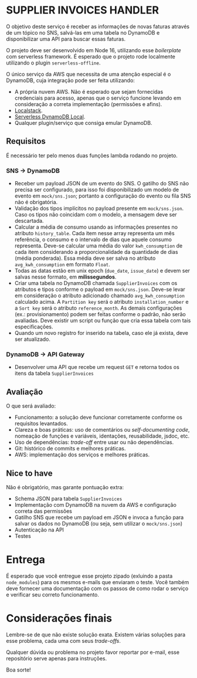 # SUPPLIER INVOICES HANDLER

O objetivo deste serviço é receber as informações de novas faturas através de um tópico no SNS, salvá-las em uma tabela no DynamoDB e disponibilizar uma API para buscar essas faturas.

O projeto deve ser desenvolvido em Node 16, utilizando esse _boilerplate_ com serverless framework. É esperado que o projeto rode localmente utilizando o plugin `serverless-offline`.

O único serviço da AWS que necessita de uma atenção especial é o DynamoDB, cuja integração pode ser feita utilizando:

-   A própria nuvem AWS. Não é esperado que sejam fornecidas credenciais para acesso, apenas que o serviço funcione levando em consideração a correta implementação (permissões e afins).
-   [Localstack](https://localstack.cloud).
-   [Serverless DynamoDB Local](https://www.serverless.com/plugins/serverless-dynamodb-local).
-   Qualquer plugin/serviço que consiga emular DynamoDB.

## Requisitos

É necessário ter pelo menos duas funções lambda rodando no projeto.

### SNS -> DynamoDB

-   Receber um payload JSON de um evento do SNS. O gatilho do SNS não precisa ser configurado, para isso foi disponibilizado um modelo de evento em `mock/sns.json`; portanto a configuração do evento ou fila SNS não é obrigatória.
-   Validação dos tipos implícitos no payload presente em `mock/sns.json`. Caso os tipos não coincidam com o modelo, a mensagem deve ser descartada.
-   Calcular a média de consumo usando as informações presentes no atributo `history_table`. Cada item nesse array representa um mês referência, o consumo e o intervalo de dias que aquele consumo representa. Deve-se calcular uma média do valor `kwh_consumption` de cada item considerando a proporcionalidade da quantidade de dias (média ponderada). Essa média deve ser salva no atributo `avg_kwh_consumption` em formato `Float`.
-   Todas as datas estão em unix epoch (`due_date`, `issue_date`) e devem ser salvas nesse formato, em **milissegundos**.
-   Criar uma tabela no DynamoDB chamada `SupplierInvoices` com os atributos e tipos conforme o payload em `mock/sns.json`. Deve-se levar em consideração o atributo adicionado chamado `avg_kwh_consumption` calculado acima. A `Partition key` será o atributo `installation_number` e a `Sort key` será o atributo `reference_month`. As demais configurações (ex.: provisionamento) podem ser feitas conforme o padrão, não serão avaliadas. Deve existir um script ou função que cria essa tabela com tais especificações.
-   Quando um novo registro for inserido na tabela, caso ele já exista, deve ser atualizado.

### DynamoDB -> API Gateway

-   Desenvolver uma API que recebe um request `GET` e retorna todos os itens da tabela `SupplierInvoices`

## Avaliação

O que será avaliado:

-   Funcionamento: a solução deve funcionar corretamente conforme os requisitos levantados.
-   Clareza e boas práticas: uso de comentários ou _self-documenting code_, nomeação de funções e variáveis, identações, reusabilidade, jsdoc, etc.
-   Uso de dependências: _trade-off_ entre usar ou não dependências.
-   Git: histórico de commits e melhores práticas.
-   AWS: implementação dos serviços e melhores práticas.

## Nice to have

Não é obrigatório, mas garante pontuação extra:

-   Schema JSON para tabela `SupplierInvoices`
-   Implementação com DynamoDB na nuvem da AWS e configuração correta das permissões
-   Gatilho SNS que recebe um payload em JSON e invoca a função para salvar os dados no DynamoDB (ou seja, sem utilizar o `mock/sns.json`)
-   Autenticação na API
-   Testes

# Entrega

É esperado que você entregue esse projeto zipado (exluindo a pasta `node_modules`) para os mesmos e-mails que enviaram o teste. Você também deve fornecer uma documentação com os passos de como rodar o serviço e verificar seu correto funcionamento.

# Considerações finais

Lembre-se de que não existe solução exata. Existem várias soluções para esse problema, cada uma com seus _trade-offs_.

Qualquer dúvida ou problema no projeto favor reportar por e-mail, esse repositório serve apenas para instruções.

Boa sorte!
